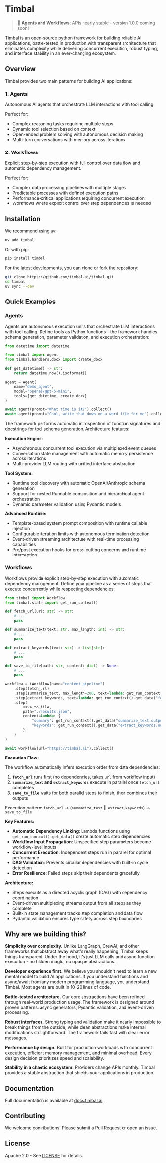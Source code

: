 # Timbal

> 🚀 **Agents and Workflows**: APIs nearly stable - version 1.0.0 coming soon!

Timbal is an open-source python framework for building reliable AI applications, battle-tested in production with transparent architecture that eliminates complexity while delivering concurrent execution, robust typing, and interface stability in an ever-changing ecosystem.

## Overview

Timbal provides two main patterns for building AI applications:

### 1. Agents
Autonomous AI agents that orchestrate LLM interactions with tool calling.

Perfect for:
- Complex reasoning tasks requiring multiple steps
- Dynamic tool selection based on context
- Open-ended problem solving with autonomous decision making
- Multi-turn conversations with memory across iterations

### 2. Workflows
Explicit step-by-step execution with full control over data flow and automatic dependency management.

Perfect for:
- Complex data processing pipelines with multiple stages
- Predictable processes with defined execution paths
- Performance-critical applications requiring concurrent execution
- Workflows where explicit control over step dependencies is needed

## Installation

We recommend using `uv`:

```bash
uv add timbal
```

Or with pip:

```bash
pip install timbal
```

For the latest developments, you can clone or fork the repository:

```bash
git clone https://github.com/timbal-ai/timbal.git
cd timbal
uv sync --dev
```

## Quick Examples

### Agents

Agents are autonomous execution units that orchestrate LLM interactions with tool calling. Define tools as Python functions - the framework handles schema generation, parameter validation, and execution orchestration:

```python
from datetime import datetime

from timbal import Agent
from timbal.handlers.docx import create_docx

def get_datetime() -> str:
    return datetime.now().isoformat()

agent = Agent(
    name="demo_agent",
    model="openai/gpt-5-mini",
    tools=[get_datetime, create_docx]
)

await agent(prompt="What time is it?").collect()
await agent(prompt="Cool, write that down on a word file for me").collect()
```

The framework performs automatic introspection of function signatures and docstrings for tool schema generation. Architecture features:

**Execution Engine:**
- Asynchronous concurrent tool execution via multiplexed event queues
- Conversation state management with automatic memory persistence across iterations
- Multi-provider LLM routing with unified interface abstraction

**Tool System:**
- Runtime tool discovery with automatic OpenAI/Anthropic schema generation
- Support for nested Runnable composition and hierarchical agent orchestration
- Dynamic parameter validation using Pydantic models

**Advanced Runtime:**
- Template-based system prompt composition with runtime callable injection
- Configurable iteration limits with autonomous termination detection
- Event-driven streaming architecture with real-time processing capabilities
- Pre/post execution hooks for cross-cutting concerns and runtime interception

### Workflows

Workflows provide explicit step-by-step execution with automatic dependency management. Define your pipeline as a series of steps that execute concurrently while respecting dependencies:

```python
from timbal import Workflow
from timbal.state import get_run_context()

def fetch_url(url: str) -> str:
    # ...
    pass

def summarize_text(text: str, max_length: int) -> str:
    # ...
    pass

def extract_keywords(text: str) -> list[str]:
    # ...
    pass

def save_to_file(path: str, content: dict) -> None:
    # ...
    pass

workflow = (Workflow(name="content_pipeline")
    .step(fetch_url)
    .step(summarize_text, max_length=200, text=lambda: get_run_context().get_data("fetch_url.output"))
    .step(extract_keywords, text=lambda: get_run_context().get_data("fetch_url.output"))
    .step(
        save_to_file, 
        path="./results.json", 
        content=lambda: {
            "summary": get_run_context().get_data("summarize_text.output"),
            "keywords": get_run_context().get_data("extract_keywords.output")
        }
    )
)

await workflow(url="https://timbal.ai").collect()
```

**Execution Flow:**

The workflow automatically infers execution order from data dependencies:

1. **`fetch_url`** runs first (no dependencies, takes `url` from workflow input)
2. **`summarize_text` and `extract_keywords`** execute in parallel once `fetch_url` completes
3. **`save_to_file`** waits for both parallel steps to finish, then combines their outputs

Execution pattern: `fetch_url` → (`summarize_text` || `extract_keywords`) → `save_to_file`

**Key Features:**

- **Automatic Dependency Linking**: Lambda functions using `get_run_context().get_data()` create automatic step dependencies
- **Workflow Input Propagation**: Unspecified step parameters become workflow-level inputs  
- **Concurrent Execution**: Independent steps run in parallel for optimal performance
- **DAG Validation**: Prevents circular dependencies with built-in cycle detection
- **Error Resilience**: Failed steps skip their dependents gracefully

**Architecture:**
- Steps execute as a directed acyclic graph (DAG) with dependency coordination
- Event-driven multiplexing streams output from all steps as they complete
- Built-in state management tracks step completion and data flow
- Pydantic validation ensures type safety across step boundaries

## Why are we building this?

**Simplicity over complexity.** Unlike LangGraph, CrewAI, and other frameworks that abstract away what's really happening, Timbal keeps things transparent. Under the hood, it's just LLM calls and async function execution - no hidden magic, no opaque abstractions.

**Developer experience first.** We believe you shouldn't need to learn a new mental model to build AI applications. If you understand functions and async/await from any modern programming language, you understand Timbal. Most agents are built in 10-20 lines of code.

**Battle-tested architecture.** Our core abstractions have been refined through real-world production usage. The framework is designed around proven patterns: async generators, Pydantic validation, and event-driven processing.

**Robust interfaces.** Strong typing and validation make it nearly impossible to break things from the outside, while clean abstractions make internal modifications straightforward. The framework fails fast with clear error messages.

**Performance by design.** Built for production workloads with concurrent execution, efficient memory management, and minimal overhead. Every design decision prioritizes speed and scalability.

**Stability in a chaotic ecosystem.** Providers change APIs monthly. Timbal provides a stable abstraction that shields your applications in production.

## Documentation

Full documentation is available at [docs.timbal.ai](https://docs.timbal.ai).

## Contributing

We welcome contributions! Please submit a Pull Request or open an issue.

## License

Apache 2.0 - See [LICENSE](LICENSE) for details.
